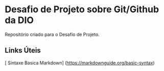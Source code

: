 # Desafio de Projeto sobre Git/Github da DIO
Repositório  criado para o Desafio de Projeto.

## Links Úteis 
[ Sintaxe Basica Markdown] (https://markdownguide.org/basic-syntax)

